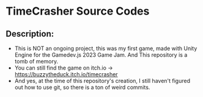 # TimeCrasher Source Codes

## Description:
- This is NOT an ongoing project, this was my first game, made with Unity Engine for the Gamedev.js 2023 Game Jam. And This repository is a tomb of memory.
- You can still find the game on itch.io -> https://buzzytheduck.itch.io/timecrasher
- And yes, at the time of this repository's creation, I still haven't figured out how to use git, so there is a ton of weird commits.
